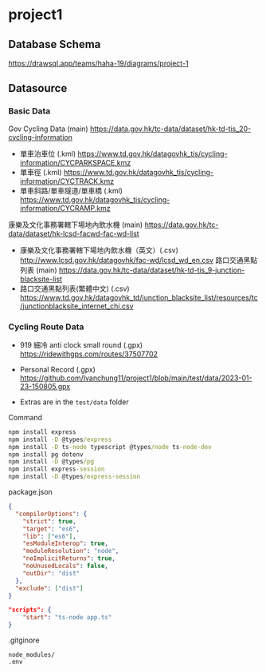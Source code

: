 # project1

## Database Schema

https://drawsql.app/teams/haha-19/diagrams/project-1


## Datasource 


### Basic Data
Gov Cycling Data (main) https://data.gov.hk/tc-data/dataset/hk-td-tis_20-cycling-information
- 單車泊車位 (.kml) https://www.td.gov.hk/datagovhk_tis/cycling-information/CYCPARKSPACE.kmz
- 單車徑 (.kml) https://www.td.gov.hk/datagovhk_tis/cycling-information/CYCTRACK.kmz
- 單車斜路/單車隧道/單車橋 (.kml) https://www.td.gov.hk/datagovhk_tis/cycling-information/CYCRAMP.kmz


康樂及文化事務署轄下場地內飲水機 (main) https://data.gov.hk/tc-data/dataset/hk-lcsd-facwd-fac-wd-list
- 康樂及文化事務署轄下場地內飲水機（英文）(.csv) http://www.lcsd.gov.hk/datagovhk/fac-wd/lcsd_wd_en.csv
路口交通黑點列表 (main) https://data.gov.hk/tc-data/dataset/hk-td-tis_9-junction-blacksite-list
- 路口交通黑點列表(繁體中文) (.csv) https://www.td.gov.hk/datagovhk_td/junction_blacksite_list/resources/tc/junctionblacksite_internet_chi.csv

### Cycling Route Data

- 919 細冷 anti clock small round (.gpx) https://ridewithgps.com/routes/37507702

- Personal Record (.gpx) https://github.com/Ivanchung11/project1/blob/main/test/data/2023-01-23-150805.gpx  


- Extras are in the `test/data` folder


Command
```cmd
npm install express
npm install -D @types/express
npm install -D ts-node typescript @types/node ts-node-dev 
npm install pg dotenv
npm install -D @types/pg
npm install express-session
npm install -D @types/express-session
```

package.json
```json
{
  "compilerOptions": {
    "strict": true,
    "target": "es6",
    "lib": ["es6"],
    "esModuleInterop": true,
    "moduleResolution": "node",
    "noImplicitReturns": true,
    "noUnusedLocals": false,
    "outDir": "dist"
  },
  "exclude": ["dist"]
}

"scripts": {
	"start": "ts-node app.ts"
}
```




.gitginore
```
node_modules/
.env
```
